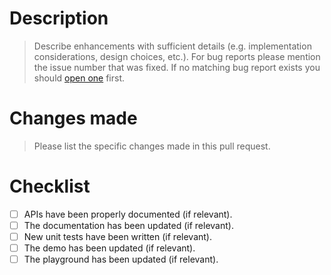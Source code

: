 # Description

> Describe enhancements with sufficient details (e.g. implementation considerations, design choices, etc.). For bug reports please mention the issue number that was fixed. If no matching bug report exists you should [open one](https://github.com/SRGSSR/pillarbox-apple/issues/new?assignees=&labels=bug%2Ctriage&template=bug_report.yml) first.

# Changes made

> Please list the specific changes made in this pull request.

# Checklist

- [ ] APIs have been properly documented (if relevant).
- [ ] The documentation has been updated (if relevant).
- [ ] New unit tests have been written (if relevant).
- [ ] The demo has been updated (if relevant).
- [ ] The playground has been updated (if relevant).
